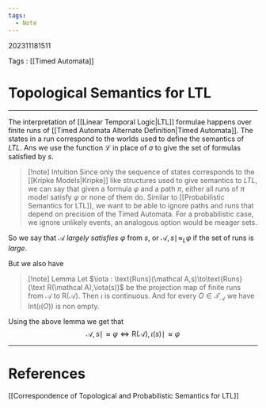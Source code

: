 ```yaml
---
tags:
  - Note
---
```

202311181511

Tags : [[Timed Automata]]
# Topological Semantics for LTL
---
The interpretation of [[Linear Temporal Logic|LTL]] formulae happens over finite runs of [[Timed Automata Alternate Definition|Timed Automata]].
The states in a run correspond to the worlds used to define the semantics of *LTL*. Ans we use the function $\mathcal L$ in place of $\sigma$ to give the set of formulas satisfied by $s$.

>[!note] Intuition
>Since only the sequence of states corresponds to the [[Kripke Models|Kripke]] like structures used to give semantics to *LTL*, we can say that given a formula $\varphi$ and a path $\pi$, either all runs of $\pi$ model satisfy $\varphi$ or none of them do.
>Similar to [[Probabilistic Semantics for LTL]], we want to be able to ignore paths and runs that depend on precision of the Timed Automata. For a probabilistic case, we ignore unlikely events, an analogous option would be meager sets. 

So we say that $\mathcal A$ *largely satisfies* $\varphi$ from $s$, or $\mathcal A, s\mid\!\approx_{L} \varphi$ if the set of runs is *large*.

But we also have 
>[!note] Lemma
>Let $\iota : \text{Runs}(\mathcal A,s)\to\text{Runs}(\text R(\mathcal A),\iota(s))$ be the projection map of finite runs from $\mathcal A$  to $\text{R}(\mathcal A)$. Then $\iota$ is continuous. And for every $O\in\mathcal T_\mathcal A$ we have $\text{Int}(\iota(O))$ is non empty.

Using the above lemma we get that
$$
	\mathcal A, s \mid\!\approx \varphi \iff \text{R}(\mathcal A),\iota (s)\mid\!\approx\varphi
$$

---
# References
[[Correspondence of Topological and Probabilistic Semantics for LTL]]